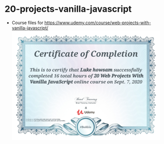 # 20-projects-vanilla-javascript

* Course files for https://www.udemy.com/course/web-projects-with-vanilla-javascript/
![](cert.jpeg)
